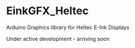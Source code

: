 # EinkGFX_Heltec

Arduino Graphics library for Heltec E-Ink Displays

Under active development - arriving soon